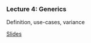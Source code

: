 ### Lecture 4: Generics
Definition, use-cases, variance

[Slides](https://docs.google.com/presentation/d/19Cu_o_3iie3WFprf3s8J8mAmjknHWaSUlq6O9VufdIs/edit#slide=id.p)